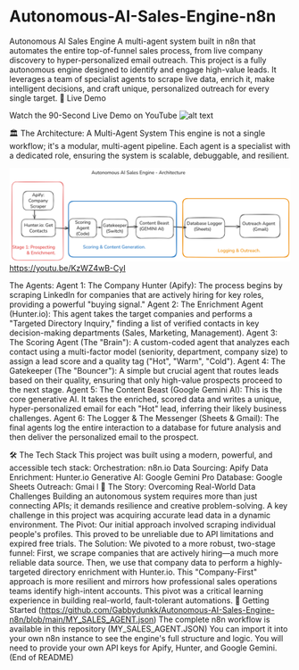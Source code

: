 # Autonomous-AI-Sales-Engine-n8n
Autonomous AI Sales Engine
A multi-agent system built in n8n that automates the entire top-of-funnel sales process, from live company discovery to hyper-personalized email outreach.
This project is a fully autonomous engine designed to identify and engage high-value leads. It leverages a team of specialist agents to scrape live data, enrich it, make intelligent decisions, and craft unique, personalized outreach for every single target.
🚀 Live Demo

Watch the 90-Second Live Demo on YouTube
![alt text](https://img.youtube.com/vi/KzWZ4wB-CyI/0.jpg)

🏛️ The Architecture: A Multi-Agent System
This engine is not a single workflow; it's a modular, multi-agent pipeline. Each agent is a specialist with a dedicated role, ensuring the system is scalable, debuggable, and resilient.

![alt text](https://github.com/Gabbydunkk/Autonomous-AI-Sales-Engine-n8n/blob/main/Untitled-2025-07-25-0412.png)
https://youtu.be/KzWZ4wB-CyI

The Agents:
Agent 1: The Company Hunter (Apify): The process begins by scraping LinkedIn for companies that are actively hiring for key roles, providing a powerful "buying signal."
Agent 2: The Enrichment Agent (Hunter.io): This agent takes the target companies and performs a "Targeted Directory Inquiry," finding a list of verified contacts in key decision-making departments (Sales, Marketing, Management).
Agent 3: The Scoring Agent (The "Brain"): A custom-coded agent that analyzes each contact using a multi-factor model (seniority, department, company size) to assign a lead score and a quality tag ("Hot", "Warm", "Cold").
Agent 4: The Gatekeeper (The "Bouncer"): A simple but crucial agent that routes leads based on their quality, ensuring that only high-value prospects proceed to the next stage.
Agent 5: The Content Beast (Google Gemini AI): This is the core generative AI. It takes the enriched, scored data and writes a unique, hyper-personalized email for each "Hot" lead, inferring their likely business challenges.
Agent 6: The Logger & The Messenger (Sheets & Gmail): The final agents log the entire interaction to a database for future analysis and then deliver the personalized email to the prospect.

🛠️ The Tech Stack
This project was built using a modern, powerful, and accessible tech stack:
Orchestration: n8n.io
Data Sourcing: Apify
Data Enrichment: Hunter.io
Generative AI: Google Gemini Pro
Database: Google Sheets
Outreach: Gmai
l
🧠 The Story: Overcoming Real-World Data Challenges
Building an autonomous system requires more than just connecting APIs; it demands resilience and creative problem-solving. A key challenge in this project was acquiring accurate lead data in a dynamic environment.
The Pivot:
Our initial approach involved scraping individual people's profiles. This proved to be unreliable due to API limitations and expired free trials.
The Solution:
We pivoted to a more robust, two-stage funnel:
First, we scrape companies that are actively hiring—a much more reliable data source.
Then, we use that company data to perform a highly-targeted directory enrichment with Hunter.io.
This "Company-First" approach is more resilient and mirrors how professional sales operations teams identify high-intent accounts. This pivot was a critical learning experience in building real-world, fault-tolerant automations.
🚀 Getting Started
(https://github.com/Gabbydunkk/Autonomous-AI-Sales-Engine-n8n/blob/main/MY_SALES_AGENT.json)
The complete n8n workflow is available in this repository (MY_SALES_AGENT.JSON) You can import it into your own n8n instance to see the engine's full structure and logic. You will need to provide your own API keys for Apify, Hunter, and Google Gemini.
(End of README)
